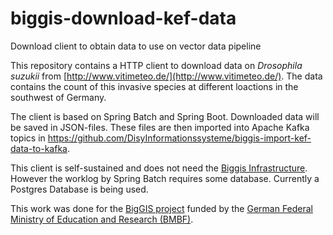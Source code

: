 # biggis-download-kef-data
Download client to obtain data to use on vector data pipeline

This repository contains a HTTP client to download data on *Drosophila suzukii* from [http://www.vitimeteo.de/](http://www.vitimeteo.de/). 
The data contains the count of this invasive species at different loactions in the southwest of Germany.

The client is based on Spring Batch and Spring Boot.
Downloaded data will be saved in JSON-files.
These files are then imported into Apache Kafka topics in https://github.com/DisyInformationssysteme/biggis-import-kef-data-to-kafka.

This client is self-sustained and does not need the [Biggis Infrastructure](https://github.com/DisyInformationssysteme/biggis-infrastructure).
However the worklog by Spring Batch requires some database. Currently a Postgres Database is being used.

This work was done for the [BigGIS project](http://biggis-project.eu/) funded by the [German Federal Ministry of Education and Research (BMBF)](https://www.bmbf.de).
